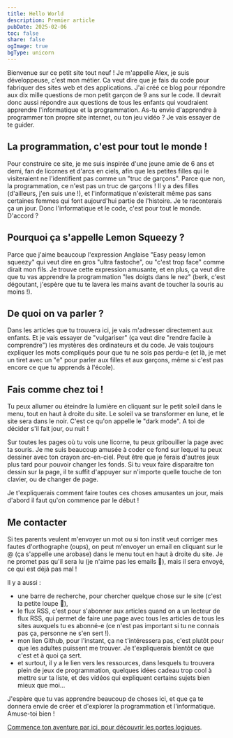 ```yaml
---
title: Hello World
description: Premier article
pubDate: 2025-02-06
toc: false
share: false
ogImage: true
bgType: unicorn
---
```


Bienvenue sur ce petit site tout neuf ! Je m'appelle Alex, je suis développeuse, c'est mon métier. Ca veut dire que je fais du code pour fabriquer des sites web et des applications. J'ai créé ce blog pour répondre aux dix mille questions de mon petit garçon de 9 ans sur le code. Il devrait donc aussi répondre aux questions de tous les enfants qui voudraient apprendre l'informatique et la programmation. As-tu envie d'apprendre à programmer ton propre site internet, ou ton jeu vidéo ? Je vais essayer de te guider.

## La programmation, c'est pour tout le monde !

Pour construire ce site, je me suis inspirée d'une jeune amie de 6 ans et demi, fan de licornes et d'arcs en ciels, afin que les petites filles qui le visiteraient ne l'identifient pas comme un "truc de garçons". Parce que non, la programmation, ce n'est pas un truc de garçons ! Il y a des filles (d'ailleurs, j'en suis une !), et l'informatique n'existerait même pas sans certaines femmes qui font aujourd'hui partie de l'histoire. Je te raconterais ça un jour. Donc l'informatique et le code, c'est pour tout le monde. D'accord ?

## Pourquoi ça s'appelle Lemon Squeezy ?

Parce que j'aime beaucoup l'expression Anglaise "Easy peasy lemon squeezy" qui veut dire en gros "ultra fastoche", ou "c'est trop face" comme dirait mon fils. Je trouve cette expression amusante, et en plus, ça veut dire que tu vas apprendre la programmation "les doigts dans le nez" (berk, c'est dégoutant, j'espère que tu te lavera les mains avant de toucher la souris au moins !).

## De quoi on va parler ?

Dans les articles que tu trouvera ici, je vais m'adresser directement aux enfants. Et je vais essayer de "vulgariser" (ça veut dire "rendre facile à comprendre") les mystères des ordinateurs et du code. Je vais toujours expliquer les mots compliqués pour que tu ne sois pas perdu-e (et là, je met un tiret avec un "e" pour parler aux filles et aux garçons, même si c'est pas encore ce que tu apprends à l'école).

## Fais comme chez toi !

Tu peux allumer ou éteindre la lumière en cliquant sur le petit soleil dans le menu, tout en haut à droite du site. Le soleil va se transformer en lune, et le site sera dans le noir. C'est ce qu'on appelle le "dark mode". A toi de décider s'il fait jour, ou nuit !

Sur toutes les pages où tu vois une licorne, tu peux gribouiller la page avec ta souris. Je me suis beaucoup amusée à coder ce fond sur lequel tu peux dessiner avec ton crayon arc-en-ciel. Peut être que je ferais d'autres jeux plus tard pour pouvoir changer les fonds. Si tu veux faire disparaitre ton dessin sur la page, il te suffit d'appuyer sur n'importe quelle touche de ton clavier, ou de changer de page.

Je t'expliquerais comment faire toutes ces choses amusantes un jour, mais d'abord il faut qu'on commence par le début !

## Me contacter

Si tes parents veulent m'envoyer un mot ou si ton instit veut corriger mes fautes d'orthographe (oups), on peut m'envoyer un email en cliquant sur le @ (ça s'appelle une arobase) dans le menu tout en haut à droite du site. Je ne promet pas qu'il sera lu (je n'aime pas les emails 🙈), mais il sera envoyé, ce qui est déjà pas mal !

Il y a aussi :
- une barre de recherche, pour chercher quelque chose sur le site (c'est la petite loupe 🔎), 
- le flux RSS, c'est pour s'abonner aux articles quand on a un lecteur de flux RSS, qui permet de faire une page avec tous les articles de tous les sites auxquels tu es abonné-e (ce n'est pas important si tu ne connais pas ça, personne ne s'en sert !). 
- mon lien Github, pour l'instant, ça ne t'intéressera pas, c'est plutôt pour que les adultes puissent me trouver. Je t'expliquerais bientôt ce que c'est et à quoi ça sert.
- et surtout, il y a le lien vers les ressources, dans lesquels tu trouvera plein de jeux de programmation, quelques idées cadeau trop cool à mettre sur ta liste, et des vidéos qui expliquent certains sujets bien mieux que moi...

J'espère que tu vas apprendre beaucoup de choses ici, et que ça te donnera envie de créer et d'explorer la programmation et l'informatique. Amuse-toi bien !

[Commence ton aventure par ici, pour découvrir les portes logiques](/lemon-squeezy/parcours/porte-logique-and).